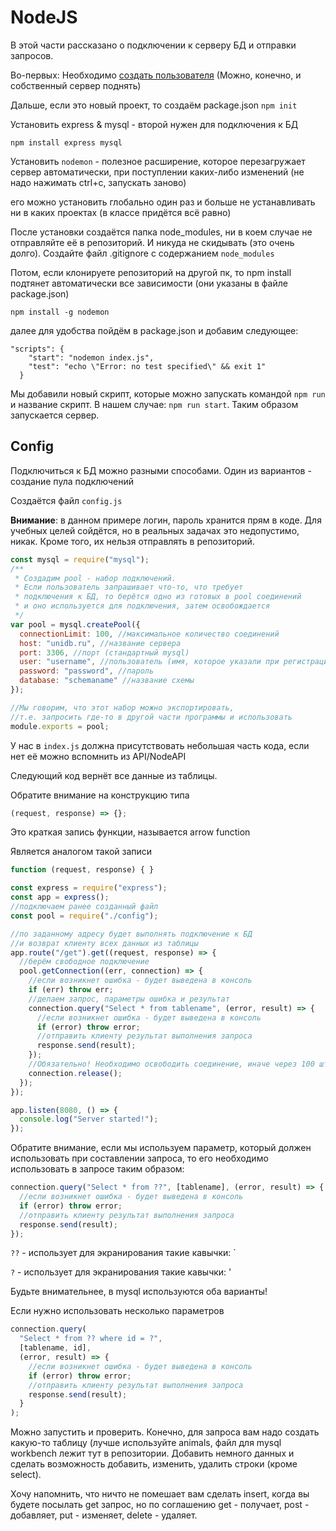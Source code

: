 # NodeJS

В этой части рассказано о подключении к серверу БД и отправки запросов.

Во-первых: Необходимо [создать пользователя](https://unidb.ru) (Можно, конечно, и собственный сервер поднять)

Дальше, если это новый проект, то создаём package.json `npm init`

Установить express & mysql - второй нужен для подключения к БД

`npm install express mysql`

Установить `nodemon` - полезное расширение, которое перезагружает сервер автоматически, при поступлении каких-либо изменений (не надо нажимать ctrl+c, запускать заново)

его можно установить глобально один раз и больше не устанавливать ни в каких проектах (в классе придётся всё равно)

После установки создаётся папка node_modules, ни в коем случае не отправляйте её в репозиторий. И никуда не скидывать (это очень долго). Создайте файл .gitignore с содержанием `node_modules`

Потом, если клонируете репозиторий на другой пк, то npm install подтянет автоматически все зависимости (они указаны в файле package.json)

`npm install -g nodemon`

далее для удобства пойдём в package.json и добавим следующее:

```
"scripts": {
    "start": "nodemon index.js",
    "test": "echo \"Error: no test specified\" && exit 1"
  }
```

Мы добавили новый скрипт, которые можно запускать командой `npm run` и название скрипт. В нашем случае: `npm run start`. Таким образом запускается сервер.

## Config

Подключиться к БД можно разными способами. Один из вариантов - создание пула подключений

Создаётся файл `config.js`

**Внимание**: в данном примере логин, пароль хранится прям в коде. Для учебных целей сойдётся, но в реальных задачах это недопустимо, никак. Кроме того, их нельзя отправлять в репозиторий.

```javascript
const mysql = require("mysql");
/**
 * Создадим pool - набор подключений.
 * Если пользователь запрашивает что-то, что требует
 * подключения к БД, то берётся одно из готовых в pool соединений
 * и оно используется для подключения, затем освобождается
 */
var pool = mysql.createPool({
  connectionLimit: 100, //максимальное количество соединений
  host: "unidb.ru", //название сервера
  port: 3306, //порт (стандартный mysql)
  user: "username", //пользователь (имя, которое указали при регистрации)
  password: "password", //пароль
  database: "schemaname" //название схемы
});

//Мы говорим, что этот набор можно экспортировать,
//т.е. запросить где-то в другой части программы и использовать
module.exports = pool;
```

У нас в `index.js` должна присутствовать небольшая часть кода, если нет её можно вспомнить из API/NodeAPI

Следующий код вернёт все данные из таблицы.

Обратите внимание на конструкцию типа

```javascript
(request, response) => {};
```

Это краткая запись функции, называется arrow function

Является аналогом такой записи

```javascript
function (request, response) { }
```

```javascript
const express = require("express");
const app = express();
//подключаем ранее созданный файл
const pool = require("./config");

//по заданному адресу будет выполнять подключение к БД
//и возврат клиенту всех данных из таблицы
app.route("/get").get((request, response) => {
  //берём свободное подключение
  pool.getConnection((err, connection) => {
    //если возникнет ошибка - будет выведена в консоль
    if (err) throw err;
    //делаем запрос, параметры ошибка и результат
    connection.query("Select * from tablename", (error, result) => {
      //если возникнет ошибка - будет выведена в консоль
      if (error) throw error;
      //отправить клиенту результат выполнения запроса
      response.send(result);
    });
    //Обязательно! Необходимо освободить соединение, иначе через 100 штук приложение упадёт
    connection.release();
  });
});

app.listen(8080, () => {
  console.log("Server started!");
});
```

Обратите внимание, если мы используем параметр, который должен использовать при составлении запроса, то его необходимо использовать в запросе таким образом:

```javascript
connection.query("Select * from ??", [tablename], (error, result) => {
  //если возникнет ошибка - будет выведена в консоль
  if (error) throw error;
  //отправить клиенту результат выполнения запроса
  response.send(result);
});
```

`??` - использует для экранирования такие кавычки: \`

`?` - использует для экранирования такие кавычки: '

Будьте внимательнее, в mysql используются оба варианты!

Если нужно использовать несколько параметров

```javascript
connection.query(
  "Select * from ?? where id = ?",
  [tablename, id],
  (error, result) => {
    //если возникнет ошибка - будет выведена в консоль
    if (error) throw error;
    //отправить клиенту результат выполнения запроса
    response.send(result);
  }
);
```

Можно запустить и проверить. Конечно, для запроса вам надо создать какую-то таблицу (лучше используйте animals, файл для mysql workbench лежит тут в репозитории. Добавить немного данных и сделать возможность добавить, изменить, удалить строки (кроме select).

Хочу напомнить, что ничто не помешает вам сделать insert, когда вы будете посылать get запрос, но по соглашению get - получает, post - добавляет, put - изменяет, delete - удаляет.
